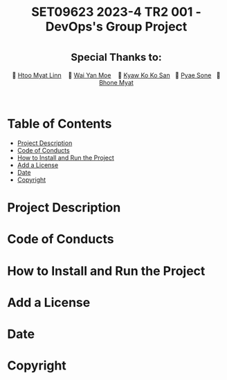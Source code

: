 <div align="center">
  <h1>SET09623 2023-4 TR2 001 - DevOps's Group Project</h1>
  <h1><sup>Special Thanks to:</sup></h1>

  👤 [Htoo Myat Linn](https://github.com/johndoe) &nbsp;&nbsp; 👤 [Wai Yan Moe](https://github.com/janesmith) &nbsp;&nbsp; 👤 [Kyaw Ko Ko San](https://github.com/bobjohnson)&nbsp;&nbsp; 👤 [Pyae Sone](https://github.com/bobjohnson)&nbsp;&nbsp; 👤 [Bhone Myat](https://github.com/bobjohnson)
</div><br>

<h1>Table of Contents</h1>

- [Project Description](#project-description)
- [Code of Conducts](#code-of-conducts)
- [How to Install and Run the Project](#how-to-install-and-run-the-project)
- [Add a License](#add-a-license)
- [Date](#date)
- [Copyright](#copyright)

# Project Description
# Code of Conducts

# How to Install and Run the Project
# Add a License
# Date
# Copyright

